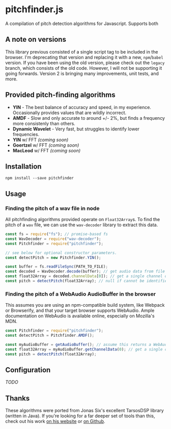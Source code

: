 # pitchfinder.js

A compilation of pitch detection algorithms for Javascript. Supports both 

## A note on versions

This library previous consisted of a single script tag to be included in the browser.  I'm deprecating that version and replacing it with a new, `npm`/`babel` version.  If you have been using the old version, please check out the `legacy` branch, which consists of the old code.  However, I will not be supporting it going forwards.  Version 2 is bringing many improvements, unit tests, and more.

## Provided pitch-finding algorithms
- **YIN** - The best balance of accuracy and speed, in my experience.  Occasionally provides values that are wildly incorrect.
- **AMDF** - Slow and only accurate to around +/- 2%, but finds a frequency more consistenly than others.
- **Dynamic Wavelet** - Very fast, but struggles to identify lower frequencies.
- **YIN** w/ FFT *(coming soon)*
- **Goertzel** w/ FFT *(coming soon)*
- **MacLeod** w/ FFT *(coming soon)*

## Installation
`npm install --save pitchfinder`

## Usage

### Finding the pitch of a wav file in node
All pitchfinding algorithms provided operate on `Float32Array`s. To find the pitch of a `wav` file, we can use the `wav-decoder` library to extract this data.
```javascript
const fs = require("fs"); // promise-based fs
const WavDecoder = require("wav-decoder");
const Pitchfinder = require("pitchfinder");

// see below for optional constructor parameters.
const detectPitch = new Pitchfinder.YIN();

const buffer = fs.readFileSync(PATH_TO_FILE);
const decoded = WavDecoder.decode(buffer); // get audio data from file using `wav-decoder`
const float32Array = decoded.channelData[0]); // get a single channel of sound
const pitch = detectPitch(float32Array); // null if cannot be identified
```

### Finding the pitch of a WebAudio AudioBuffer in the browser
This assumes you are using an npm-compatible build system, like Webpack or Browserify, and that your target browser supports WebAudio.  Ample documentation on WebAudio is available online, especially on Mozilla's MDN.
```javascript
const Pitchfinder = require("pitchfinder");
const detectPitch = Pitchfinder.AMDF();

const myAudioBuffer = getAudioBuffer(); // assume this returns a WebAudio AudioBuffer object
const float32Array = myAudioBuffer.getChannelData(0); // get a single channel of sound
const pitch = detectPitch(float32Array);
```

## Configuration
*TODO*

## Thanks
These algorithms were ported from Jonas Six's excellent TarsosDSP library (written in Java).  If you're looking for a far deeper set of tools than this, check out his work [on his website](http://tarsos.0110.be/tag/TarsosDSP) or [on Github](https://github.com/JorenSix/TarsosDSP). 
